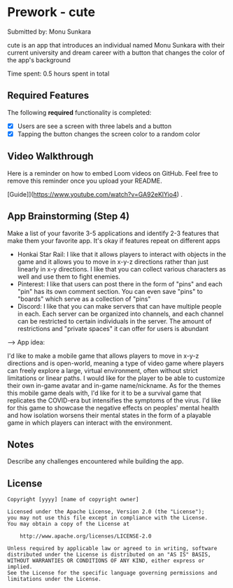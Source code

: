 # Prework - cute

Submitted by: Monu Sunkara

cute is an app that introduces an individual named Monu Sunkara with their current university and dream career with a button that changes the color of the app's background

Time spent: 0.5 hours spent in total

## Required Features

The following **required** functionality is completed:

- [X] Users are see a screen with three labels and a button
- [X] Tapping the button changes the screen color to a random color
 
## Video Walkthrough

Here is a reminder on how to embed Loom videos on GitHub. Feel free to remove this reminder once you upload your README. 

[Guide]](https://www.youtube.com/watch?v=GA92eKlYio4) .

## App Brainstorming (Step 4)
Make a list of your favorite 3-5 applications and identify 2-3 features that make them your favorite app. It's okay if features repeat on different apps
- Honkai Star Rail: I like that it allows players to interact with objects in the game and it allows you to move in x-y-z directions rather than just linearly in x-y directions. I like that you can collect various characters as well and use them to fight enemies.
- Pinterest: I like that users can post there in the form of "pins" and each "pin" has its own comment section. You can even save "pins" to "boards" which serve as a collection of "pins"
- Discord: I like that you can make servers that can have multiple people in each. Each server can be organized into channels, and each channel can be restricted to certain individuals in the server. The amount of restrictions and "private spaces" it can offer for users is abundant

--> App idea:

I'd like to make a mobile game that allows players to move in x-y-z directions and is open-world, meaning a type of video game where players can freely explore a large, virtual environment, often without strict limitations or linear paths. I would like for the player to be able to customize their own in-game avatar and in-game name/nickname. As for the themes this mobile game deals with, I'd like for it to be a survival game that replicates the COVID-era but intensifies the symptoms of the virus. I'd like for this game to showcase the negative effects on peoples' mental health and how isolation worsens their mental states in the form of a playable game in which players can interact with the environment.


## Notes

Describe any challenges encountered while building the app.

## License

    Copyright [yyyy] [name of copyright owner]

    Licensed under the Apache License, Version 2.0 (the "License");
    you may not use this file except in compliance with the License.
    You may obtain a copy of the License at

        http://www.apache.org/licenses/LICENSE-2.0

    Unless required by applicable law or agreed to in writing, software
    distributed under the License is distributed on an "AS IS" BASIS,
    WITHOUT WARRANTIES OR CONDITIONS OF ANY KIND, either express or implied.
    See the License for the specific language governing permissions and
    limitations under the License.
